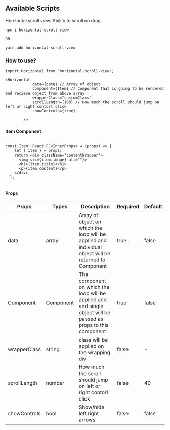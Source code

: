 ## Available Scripts

Horizontal scroll view. Ability to scroll on drag.
````
npm i horizontal-scroll-view

OR

yarn add horizontal-scroll-view
````

### How to use?

````
import Horizontal from "horizontal-scroll-view";

<Horizontal
            data={data} // Array of object
            Component={Item} // Component that is going to be rendered and recieve object from above array
            wrapperClass="customClass"
            scrollLength={100} // How much the scroll should jump on left or right contorl click
            showControls={true}

        />

````

#### Item Component

````

const Item: React.FC<InnerProps> = (props) => {
    let { item } = props;
    return <div className="contentWrapper">
      <img src={item.image} alt=""/>
      <h1>{item.title}</h1>
      <p>{item.content}</p>
    </div>
  };


````

#### Props

| Props |  Types | Description | Required | Default |
|-------|--------|-------------|----------|---------|
|  data | array  | Array of object on which the loop will be applied and individual object will be returned to Component  |  true | false  |
|  Component | Component | The component on which the loop will be applied and and single object will be passed as props to this component | true | false |
|  wrapperClass | string  | class will be applied on the wrapping div  | false  | - |
| scrollLength  | number  | How much the scroll should jump on left or right contorl click |  false | 40 |
| showControls | bool  | Show/hide left right arrows  | false | false |

